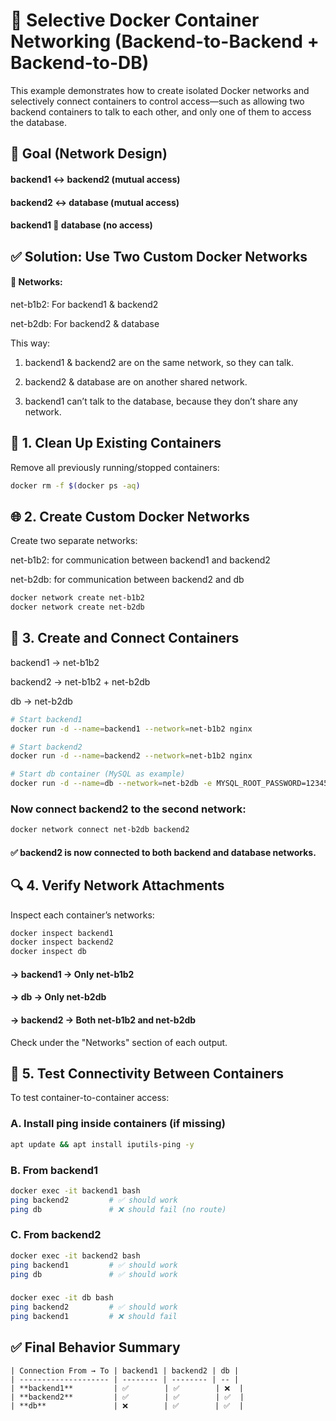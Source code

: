 # 🔗 Selective Docker Container Networking (Backend-to-Backend + Backend-to-DB)
This example demonstrates how to create isolated Docker networks and selectively connect containers to control access—such as allowing two backend containers to talk to each other, and only one of them to access the database.
## 🧠 Goal (Network Design)
#### backend1 ↔ backend2 (mutual access)

#### backend2 ↔ database (mutual access)

#### backend1 🚫 database (no access)

## ✅ Solution: Use Two Custom Docker Networks
#### 🎯 Networks:
net-b1b2: For backend1 & backend2

net-b2db: For backend2 & database

This way:

1. backend1 & backend2 are on the same network, so they can talk.

2. backend2 & database are on another shared network.

3. backend1 can’t talk to the database, because they don’t share any network.

## 🧹 1. Clean Up Existing Containers
Remove all previously running/stopped containers:
```bash
docker rm -f $(docker ps -aq)
```
## 🌐 2. Create Custom Docker Networks
Create two separate networks:

net-b1b2: for communication between backend1 and backend2

net-b2db: for communication between backend2 and db
```bash
docker network create net-b1b2
docker network create net-b2db
```

## 🐳 3. Create and Connect Containers
backend1 → net-b1b2

backend2 → net-b1b2 + net-b2db

db → net-b2db
```bash
# Start backend1
docker run -d --name=backend1 --network=net-b1b2 nginx

# Start backend2
docker run -d --name=backend2 --network=net-b1b2 nginx

# Start db container (MySQL as example)
docker run -d --name=db --network=net-b2db -e MYSQL_ROOT_PASSWORD=123456 mysql
```

### Now connect backend2 to the second network:
```bash
docker network connect net-b2db backend2
```
#### ✅ backend2 is now connected to both backend and database networks.

## 🔍 4. Verify Network Attachments
Inspect each container’s networks:
```bash
docker inspect backend1
docker inspect backend2
docker inspect db
```

#### -> backend1 → Only net-b1b2
#### -> db → Only net-b2db
#### -> backend2 → Both net-b1b2 and net-b2db
Check under the "Networks" section of each output.

## 🔄 5. Test Connectivity Between Containers
To test container-to-container access:

### A. Install ping inside containers (if missing)
```bash
apt update && apt install iputils-ping -y
```
### B. From backend1
```bash
docker exec -it backend1 bash
ping backend2         # ✅ should work
ping db               # ❌ should fail (no route)
```
### C. From backend2
```bash
docker exec -it backend2 bash
ping backend1         # ✅ should work
ping db               # ✅ should work
```
### 
```bash
docker exec -it db bash
ping backend2         # ✅ should work
ping backend1         # ❌ should fail
```

## ✅ Final Behavior Summary
```text
| Connection From → To | backend1 | backend2 | db |
| -------------------- | -------- | -------- | -- |
| **backend1**         | ✅        | ✅        | ❌  |
| **backend2**         | ✅        | ✅        | ✅  |
| **db**               | ❌        | ✅        | ✅  |
```